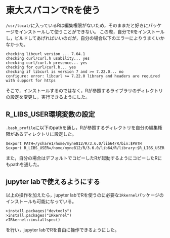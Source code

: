 # 東大スパコンでRを使う　

`/usr/local/`に入っているRは編集権限がないため，そのままだと好きにパッケージをインストールして使うことができない。 
この際，自分でRをインストールし，ビルドしてあげればいいのだが，自分の場合以下のエラーによりうまくいかなかった。 

```
checking libcurl version ... 7.64.1
checking curl/curl.h usability... yes
checking curl/curl.h presence... yes
checking for curl/curl.h... yes
checking if libcurl is version 7 and >= 7.22.0... no
configure: error: libcurl >= 7.22.0 library and headers are required with support for https
``` 

そこで，インストールするのではなく，Rが参照するライブラリのディレクトリの設定を変更し，実行できるようにした。

## R_LIBS_USER環境変数の設定 
`.bash_profile`に以下のpathを通し，Rが参照するディレクトリを自分の編集権限があるディレクトリに設定した。 
``` 
$export PATH=/yshare1/home/myne812/R/3.6.0/lib64/R/bin:$PATH
$export R_LIBS_USER=/home/myne812/R/3.6.0/lib64/R/library:$R_LIBS_USER
``` 
また，自分の場合はデフォルトでコピーしたRが起動するようにコピーしたRにもpathを通した。 

## jupyter labで使えるようにする　
以上の操作を加えたら，jupyter labでRを使うのに必要な`IRkernel`パッケージのインストールも可能になっている。 
``` 
>install.packages("devtools")
>install.packages("IRkernel") 
>IRkernel::installspec()
```
を行い，jupyter labでRを自由に操作できるようにした。

 